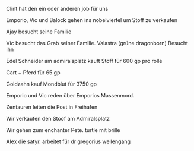 Clint  hat den ein oder anderen job für uns

Emporio, Vic und Balock gehen ins nobelviertel um Stoff zu verkaufen

Ajay besucht seine Familie

Vic besucht das Grab seiner Familie. Valastra (grüne dragonborn) Besucht ihn

Edel Schneider am admiralsplatz kauft Stoff für 600 gp pro rolle

Cart + Pferd für 65 gp

Goldzahn kauf Mondblut für 3750 gp

Emporio und Vic reden über Emporios Massenmord.

Zentauren leiten die Post in Freihafen

Wir verkaufen den Stoof am Admiralsplatz

Wir gehen zum enchanter Pete. turtle mit brille

Alex die  satyr. arbeitet für dr gregorius wellengang